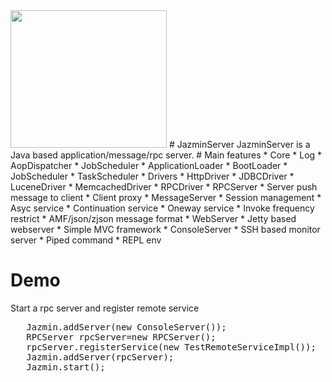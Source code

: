 <img src='https://github.com/guooscar/JazminServer/blob/master/JazminServer/src/jazmin/core/jazmin-logo.png?raw=true' width=250 height=220/>
# JazminServer
JazminServer is a Java based application/message/rpc server.
# Main features
* Core
  * Log 
  * AopDispatcher
  * JobScheduler
  * ApplicationLoader
  * BootLoader
  * JobScheduler
  * TaskScheduler
* Drivers
  * HttpDriver
  * JDBCDriver
  * LuceneDriver
  * MemcachedDriver
  * RPCDriver
* RPCServer
  * Server push message to client
  * Client proxy 
* MessageServer
  * Session management
  * Asyc service
  * Continuation service
  * Oneway service
  * Invoke frequency restrict
  * AMF/json/zjson message format
* WebServer
  * Jetty based webserver
  * Simple MVC framework
* ConsoleServer
  * SSH based monitor server
  * Piped command
  * REPL env
  
# Demo
Start a rpc server and register remote service
<pre>
   Jazmin.addServer(new ConsoleServer());
   RPCServer rpcServer=new RPCServer();
   rpcServer.registerService(new TestRemoteServiceImpl());
   Jazmin.addServer(rpcServer);
   Jazmin.start();
</pre>
